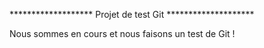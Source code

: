 ******************* Projet de test Git ********************

Nous sommes en cours et nous faisons un test de Git !